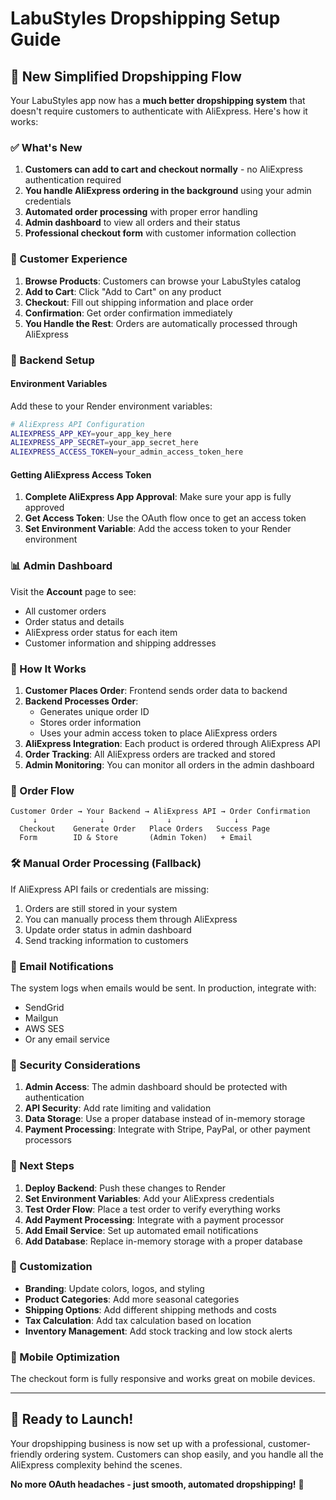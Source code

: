 # LabuStyles Dropshipping Setup Guide

## 🎉 New Simplified Dropshipping Flow

Your LabuStyles app now has a **much better dropshipping system** that doesn't require customers to authenticate with AliExpress. Here's how it works:

### ✅ What's New

1. **Customers can add to cart and checkout normally** - no AliExpress authentication required
2. **You handle AliExpress ordering in the background** using your admin credentials
3. **Automated order processing** with proper error handling
4. **Admin dashboard** to view all orders and their status
5. **Professional checkout form** with customer information collection

### 🛒 Customer Experience

1. **Browse Products**: Customers can browse your LabuStyles catalog
2. **Add to Cart**: Click "Add to Cart" on any product
3. **Checkout**: Fill out shipping information and place order
4. **Confirmation**: Get order confirmation immediately
5. **You Handle the Rest**: Orders are automatically processed through AliExpress

### 🔧 Backend Setup

#### Environment Variables

Add these to your Render environment variables:

```bash
# AliExpress API Configuration
ALIEXPRESS_APP_KEY=your_app_key_here
ALIEXPRESS_APP_SECRET=your_app_secret_here
ALIEXPRESS_ACCESS_TOKEN=your_admin_access_token_here
```

#### Getting AliExpress Access Token

1. **Complete AliExpress App Approval**: Make sure your app is fully approved
2. **Get Access Token**: Use the OAuth flow once to get an access token
3. **Set Environment Variable**: Add the access token to your Render environment

### 📊 Admin Dashboard

Visit the **Account** page to see:
- All customer orders
- Order status and details
- AliExpress order status for each item
- Customer information and shipping addresses

### 🚀 How It Works

1. **Customer Places Order**: Frontend sends order data to backend
2. **Backend Processes Order**: 
   - Generates unique order ID
   - Stores order information
   - Uses your admin access token to place AliExpress orders
3. **AliExpress Integration**: Each product is ordered through AliExpress API
4. **Order Tracking**: All AliExpress orders are tracked and stored
5. **Admin Monitoring**: You can monitor all orders in the admin dashboard

### 🔄 Order Flow

```
Customer Order → Your Backend → AliExpress API → Order Confirmation
     ↓              ↓              ↓              ↓
  Checkout    Generate Order   Place Orders   Success Page
  Form        ID & Store       (Admin Token)   + Email
```

### 🛠️ Manual Order Processing (Fallback)

If AliExpress API fails or credentials are missing:
1. Orders are still stored in your system
2. You can manually process them through AliExpress
3. Update order status in admin dashboard
4. Send tracking information to customers

### 📧 Email Notifications

The system logs when emails would be sent. In production, integrate with:
- SendGrid
- Mailgun
- AWS SES
- Or any email service

### 🔐 Security Considerations

1. **Admin Access**: The admin dashboard should be protected with authentication
2. **API Security**: Add rate limiting and validation
3. **Data Storage**: Use a proper database instead of in-memory storage
4. **Payment Processing**: Integrate with Stripe, PayPal, or other payment processors

### 🎯 Next Steps

1. **Deploy Backend**: Push these changes to Render
2. **Set Environment Variables**: Add your AliExpress credentials
3. **Test Order Flow**: Place a test order to verify everything works
4. **Add Payment Processing**: Integrate with a payment processor
5. **Add Email Service**: Set up automated email notifications
6. **Add Database**: Replace in-memory storage with a proper database

### 🎨 Customization

- **Branding**: Update colors, logos, and styling
- **Product Categories**: Add more seasonal categories
- **Shipping Options**: Add different shipping methods and costs
- **Tax Calculation**: Add tax calculation based on location
- **Inventory Management**: Add stock tracking and low stock alerts

### 📱 Mobile Optimization

The checkout form is fully responsive and works great on mobile devices.

---

## 🚀 Ready to Launch!

Your dropshipping business is now set up with a professional, customer-friendly ordering system. Customers can shop easily, and you handle all the AliExpress complexity behind the scenes.

**No more OAuth headaches - just smooth, automated dropshipping!** 🎉 